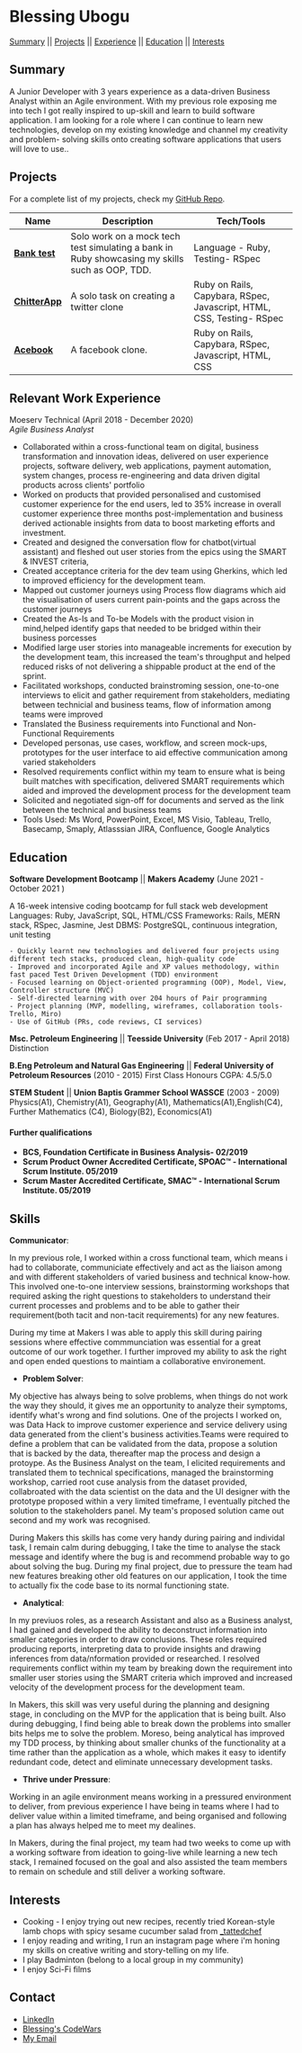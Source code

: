 # Blessing Ubogu

[Summary](#summary) || [Projects](#projects) || [Experience](#experience) || [Education](#education) || [Interests](#interests)

## Summary
A Junior Developer with 3 years experience as a data-driven Business Analyst within an Agile environment. With my previous role exposing me into tech I got really inspired to up-skill and learn to build software application. I am looking for a role where I can continue to learn new technologies, develop on my existing knowledge and channel my creativity and problem- solving skills onto creating software applications that users will love to use..

## Projects
For a complete list of my projects, check my <a href= "https://github.com/BlessingUb?tab=repositories">GitHub Repo</a>.

| Name                         | Description       | Tech/Tools        | 
| ---------------------------- | ----------------- | ----------------- |
| **[Bank test](https://github.com/BlessingUb/bank-tech-test)** | Solo work on a mock tech test simulating a bank in Ruby showcasing my skills such as OOP, TDD.  | Language - Ruby, Testing- RSpec|
| **[ChitterApp](https://github.com/BlessingUb/chitter)** | A solo task on creating a twitter clone | Ruby on Rails, Capybara, RSpec, Javascript, HTML, CSS, Testing- RSpec|
| **[Acebook](https://github.com/BlessingUb/acebook-rails-template-simple)**  | A facebook clone. | Ruby on Rails, Capybara, RSpec, Javascript, HTML, CSS |


## Relevant Work Experience

Moeserv Technical (April 2018 - December 2020)   
_Agile Business Analyst_
  - Collaborated within a cross-functional team on digital, business transformation and innovation ideas, delivered on user experience projects, software delivery, web applications, payment automation, system changes, process re-engineering and data driven digital products across clients' portfolio
  - Worked on products  that provided personalised and customised customer experience for the end users, led to 35% increase in overall customer experience three months post-implementation and business derived actionable insights from data to boost marketing efforts and investment.
  - Created and designed the conversation flow for chatbot(virtual assistant) and fleshed out user stories from the epics using the SMART & INVEST criteria,
  - Created acceptance criteria for the dev team using Gherkins, which led to improved efficiency for the development team.
  - Mapped out customer journeys using Process flow diagrams which aid the visualisation of users current pain-points and the gaps across the customer journeys
  - Created the As-Is and To-be Models with the product vision in mind,helped identify gaps that needed to be bridged within their business porcesses 
  - Modified large user stories into manageable increments for execution by the development team, this increased the team's throughput and helped reduced risks of not delivering a shippable product at the end of the sprint.
  - Facilitated workshops, conducted brainstroming session, one-to-one interviews to elicit and gather requirement from stakeholders, mediating between technicial and business teams, flow of information among teams were improved
  - Translated the Business requirements into Functional and Non-Functional Requirements
  - Developed personas, use cases, workflow, and screen mock-ups, prototypes for the user interface to aid effective communication among varied stakeholders
  - Resolved requirements conflict within my team to ensure what is being built matches with specification, delivered SMART requirements which aided and improved the development process for the development team
  - Solicited and negotiated sign-off for documents and served as the link between the technical and business teams
  - Tools Used: Ms Word, PowerPoint, Excel, MS Visio, Tableau, Trello, Basecamp, Smaply, Atlasssian JIRA, Confluence, Google Analytics
   

## Education
**Software Development Bootcamp** || **Makers Academy**
(June 2021 - October 2021 )


A 16-week intensive coding bootcamp for full stack web development
  Languages: Ruby, JavaScript, SQL, HTML/CSS
  Frameworks: Rails, MERN stack, RSpec, Jasmine, Jest
  DBMS: PostgreSQL, continuous integration,  unit testing
  
    - Quickly learnt new technologies and delivered four projects using different tech stacks, produced clean, high-quality code
    - Improved and incorporated Agile and XP values methodology, within fast paced Test Driven Development (TDD) environment
    - Focused learning on Object-oriented programming (OOP), Model, View, Controller structure (MVC)
    - Self-directed learning with over 204 hours of Pair programming
    - Project planning (MVP, modelling, wireframes, collaboration tools-Trello, Miro)
    - Use of GitHub (PRs, code reviews, CI services)


**Msc. Petroleum Engineering** || **Teesside University**
(Feb 2017 - April 2018)
Distinction

**B.Eng Petroleum and Natural Gas Engineering** || **Federal University of Petroleum Resources**
(2010 - 2015)
First Class Honours CGPA: 4.5/5.0

**STEM Student** || **Union Baptis Grammer School WASSCE**
(2003 - 2009)
Physics(A1), Chemistry(A1), Geography(A1), Mathematics(A1),English(C4), Further Mathematics (C4), Biology(B2), Economics(A1)

#### Further qualifications
- **BCS, Foundation Certificate in Business Analysis- 02/2019**
- **Scrum Product Owner Accredited Certificate, SPOAC™ - International Scrum Institute. 05/2019**
- **Scrum Master Accredited Certificate, SMAC™ - International Scrum Institute. 05/2019**
 

## Skills
**Communicator**:

In my previous role, I worked within a cross functional team, which means i had to collaborate, communiciate effectively and act as the liaison among and with different stakeholders of varied business and technical know-how. This involved one-to-one interview sessions, brainstorming workshops that required asking the right questions to stakeholders to understand their current processes and problems and to be able to gather their requirement(both tacit and non-tacit requirements) for any new features.

During my time at Makers I was able to apply this skill during pairing sessions where effective commmunciation was essential for a great outcome of our work together. I further improved my ability to ask the right and open ended questions to maintiam a collaborative environement.


- **Problem Solver**: 

My objective has always being to solve problems, when things do not work the way they should, it gives me an opportunity to analyze their symptoms, identify what's wrong and find solutions. One of the projects I worked on, was Data Hack to improve customer experience and service delivery using data generated from the client's business activities.Teams were required to define a problem that can be validated from the data, propose a solution that is backed by the data, thereafter map the process and design a protoype. As the Business Analyst on the team, I elicited requirements and translated them to technical specifications, managed the brainstorming workshop, carried root cuse analysis from the dataset provided, collabroated with the data scientist  on the data and the UI designer with the prototype proposed within a very limited timeframe, I eventually pitched the solution to the stakeholders panel. My team's proposed solution came out second and my work was recognised. 

During Makers this skills has come very handy during pairing and individal task, I remain calm during debugging, I take the time to analyse the stack message and identify where the bug is and recommend probable way to go about solving the bug. During my final project, due to pressure the team had new features breaking other old features on our application, I took the time to actually fix the code base to its normal functioning state.

- **Analytical**:

In my previuos roles, as a research Assistant and also as a Business analyst, I had gained and developed the ability to deconstruct information into smaller categories in order to draw conclusions. These roles required producing reports, interpreting data to provide insights and drawing inferences from data/nformation provided or researched. I resolved requirements conflict within my team by breaking down the requirement into smaller user stories using the SMART criteria which improved and increased velocity of the development process for the development team.

In Makers, this skill was very useful during the planning and designing stage, in concluding on the MVP for the application that is being built. Also during debugging, I find being able to break down the problems into smaller bits helps me to solve the problem. Moreso, being analytical has improved my TDD process, by thinking about smaller chunks of the functionality at a time rather than the application as a whole, which makes it easy to identify redundant code, detect and eliminate unnecessary development tasks.

- **Thrive under Pressure**:

Working in an agile environment means working in a pressured environment to deliver, from previous experience I have being in teams where I had to deliver value within a limited timeframe, and being organised and following a plan has always helped me to meet my dealines. 

In Makers, during the final project, my team had two weeks to come up with a working software from ideation to going-live while learning a new tech stack, I remained focused on the goal and also assisted the team members to remain on schedule and still deliver a working software. 



## Interests
- Cooking - I enjoy trying out new recipes, recently tried Korean-style lamb chops with spicy sesame cucumber salad from [_tattedchef](https://www.instagram.com/_tattedchef/)
- I enjoy reading and writing, I run an instagram page where i'm honing my skills on creative writing and story-telling on my life.
- I play Badminton (belong to a local group in my community)
- I enjoy Sci-Fi films


## Contact
- [LinkedIn](https://www.linkedin.com/in/blessing-tosin/)
- [Blessing's CodeWars](https://www.codewars.com/users/BlessingUb)
- [My Email](ubogublessing@yahoo.com) 
